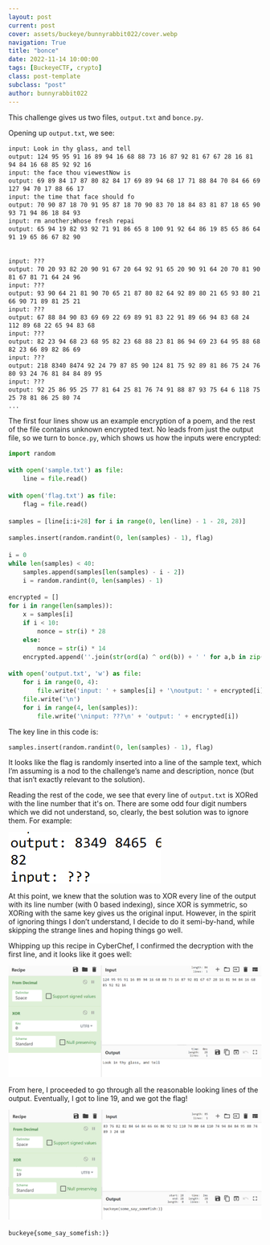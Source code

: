 ```yaml
---
layout: post
current: post
cover: assets/buckeye/bunnyrabbit022/cover.webp
navigation: True
title: "bonce"
date: 2022-11-14 10:00:00
tags: [BuckeyeCTF, crypto]
class: post-template
subclass: "post"
author: bunnyrabbit022
---
```


This challenge gives us two files, `output.txt` and `bonce.py`. 

Opening up `output.txt`, we see:

```
input: Look in thy glass, and tell
output: 124 95 95 91 16 89 94 16 68 88 73 16 87 92 81 67 67 28 16 81 94 84 16 68 85 92 92 16
input: the face thou viewestNow is
output: 69 89 84 17 87 80 82 84 17 69 89 94 68 17 71 88 84 70 84 66 69 127 94 70 17 88 66 17
input: the time that face should fo
output: 70 90 87 18 70 91 95 87 18 70 90 83 70 18 84 83 81 87 18 65 90 93 71 94 86 18 84 93
input: rm another;Whose fresh repai
output: 65 94 19 82 93 92 71 91 86 65 8 100 91 92 64 86 19 85 65 86 64 91 19 65 86 67 82 90


input: ???
output: 70 20 93 82 20 90 91 67 20 64 92 91 65 20 90 91 64 20 70 81 90 81 67 81 71 64 24 96
input: ???
output: 93 90 64 21 81 90 70 65 21 87 80 82 64 92 89 80 21 65 93 80 21 66 90 71 89 81 25 21
input: ???
output: 67 88 84 90 83 69 69 22 69 89 91 83 22 91 89 66 94 83 68 24 112 89 68 22 65 94 83 68
input: ???
output: 82 23 94 68 23 68 95 82 23 68 88 23 81 86 94 69 23 64 95 88 68 82 23 66 89 82 86 69
input: ???
output: 218 8340 8474 92 24 79 87 85 90 124 81 75 92 89 81 86 75 24 76 80 93 24 76 81 84 84 89 95
input: ???
output: 92 25 86 95 25 77 81 64 25 81 76 74 91 88 87 93 75 64 6 118 75 25 78 81 86 25 80 74
...
```

The first four lines show us an example encryption of a poem, and the rest of the file contains unknown encrypted text. No leads from just the output file, so we turn to `bonce.py`, which shows us how the inputs were encrypted:

```py
import random

with open('sample.txt') as file:
    line = file.read()

with open('flag.txt') as file:
    flag = file.read()

samples = [line[i:i+28] for i in range(0, len(line) - 1 - 28, 28)]

samples.insert(random.randint(0, len(samples) - 1), flag)

i = 0
while len(samples) < 40:
    samples.append(samples[len(samples) - i - 2])
    i = random.randint(0, len(samples) - 1)

encrypted = []
for i in range(len(samples)):
    x = samples[i]
    if i < 10:
        nonce = str(i) * 28
    else:
        nonce = str(i) * 14
    encrypted.append(''.join(str(ord(a) ^ ord(b)) + ' ' for a,b in zip(x, nonce)))

with open('output.txt', 'w') as file:
    for i in range(0, 4):
        file.write('input: ' + samples[i] + '\noutput: ' + encrypted[i] + '\n')
    file.write('\n')
    for i in range(4, len(samples)):
        file.write('\ninput: ???\n' + 'output: ' + encrypted[i])

```

The key line in this code is:

```py
samples.insert(random.randint(0, len(samples) - 1), flag)
```

It looks like the flag is randomly inserted into a line of the sample text, which I’m assuming is a nod to the challenge’s name and description, nonce (but that isn’t exactly relevant to the solution).

Reading the rest of the code, we see that every line of `output.txt` is XORed with the line number that it's on. There are some odd four digit numbers which we did not understand, so, clearly, the best solution was to ignore them. For example:

![four digit numbers in output](/assets/buckeye/bunnyrabbit022/image5.webp)

At this point, we knew that the solution was to XOR every line of the output with its line number (with 0 based indexing), since XOR is symmetric, so XORing with the same key gives us the original input. However, in the spirit of ignoring things I don’t understand, I decide to do it semi-by-hand, while skipping the strange lines and hoping things go well.

Whipping up this recipe in CyberChef, I confirmed the decryption with the first line, and it looks like it goes well:

![example cyberchef xor output](/assets/buckeye/bunnyrabbit022/image1.webp)

From here, I proceeded to go through all the reasonable looking lines of the output. Eventually, I got to line 19, and we got the flag!

![cyberchef xor output with flag](/assets/buckeye/bunnyrabbit022/image4.webp)

`buckeye{some_say_somefish:)}`
